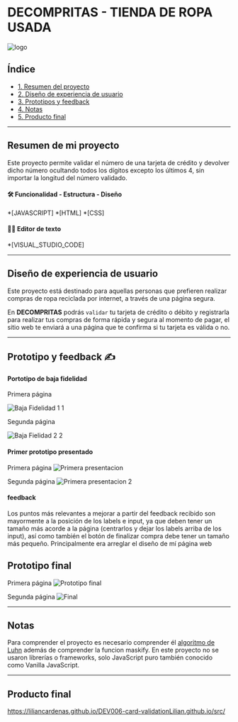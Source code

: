 # DECOMPRITAS - TIENDA DE ROPA USADA

![logo](https://user-images.githubusercontent.com/127140327/228970466-109c965b-ca43-4ca5-8eca-a487ea97d332.jpg)

## Índice

* [1. Resumen del proyecto](#1-resumen-del-proyecto)
* [2. Diseño de experiencia de usuario](#3-(diseño-de-experiencia-de-usuario))
* [3. Prototipos y feedback](#2-imagen-prototipo)
* [4. Notas](#4-notas)
* [5. Producto final](#5-link-de-gelipay)

***


## Resumen de mi proyecto
Este proyecto permite validar el número de una tarjeta de crédito y devolver dicho número ocultando todos los dígitos excepto los últimos 4, sin importar la longitud del número validado.

#### 🛠 Funcionalidad - Estructura - Diseño 
*[JAVASCRIPT]
*[HTML]
*[CSS]

#### 👩‍💻 Editor de texto
*[VISUAL_STUDIO_CODE]

***


## Diseño de experiencia de usuario

Este proyecto está destinado para aquellas personas que prefieren realizar compras de ropa reciclada por internet, a través de una página segura.


En **DECOMPRITAS** podrás `validar` tu tarjeta de crédito o débito y registrarla para realizar tus compras de forma rápida y segura al momento de pagar, el sitio web te enviará a una página que te confirma si tu tarjeta es válida o no.

***


## Prototipo y feedback ✍️

#### Portotipo de baja fidelidad
   Primera página

   ![Baja Fidelidad 1 1](https://user-images.githubusercontent.com/127140327/229144475-bdf569f8-3e80-455e-a36e-85fd2b7f1d62.jpg)


  Segunda página
  
  ![Baja Fielidad 2 2](https://user-images.githubusercontent.com/127140327/229144665-92015c87-6179-46a2-b895-33cf029bf991.jpg)


#### Primer prototipo presentado
Primera página
![Primera presentacion](https://user-images.githubusercontent.com/127140327/228975222-ddbaa102-e74c-4813-80f5-8750284cc1d7.jpg)

Segunda página
![Primera presentacion 2](https://user-images.githubusercontent.com/127140327/228975810-f0db5b1f-9cc8-4a71-9c55-fc5c2b124ca8.jpg)

#### feedback

Los puntos más relevantes a mejorar a partir del feedback recibido son mayormente a la posición de los labels e input, ya que deben tener un tamaño más acorde a la página (centrarlos y dejar los labels arriba de los input), así como también el botón de finalizar compra debe tener un tamaño más pequeño. Principalmente era arreglar el diseño de mí página web

## Prototipo final
Primera página
![Prototipo final](https://user-images.githubusercontent.com/127140327/228977213-ff58d837-6eeb-4a71-96ac-d8d9ade720f5.jpg)

Segunda página
![Final](https://user-images.githubusercontent.com/127140327/228977332-214be60a-4552-469a-8436-e3943b31257c.jpg)


***


## Notas
Para comprender el proyecto es necesario comprender él [algoritmo de Luhn](https://es.wikipedia.org/wiki/Algoritmo_de_Luhn)  además de comprender la funcion maskify.
En este proyecto no se usaron librerías o frameworks, solo JavaScript puro también conocido como Vanilla JavaScript.

***


## Producto final

https://liliancardenas.github.io/DEV006-card-validationLilian.github.io/src/

